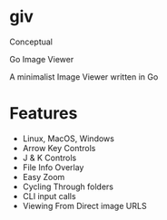 # giv

Conceptual

Go Image Viewer

A minimalist Image Viewer written in Go

# Features 
- Linux, MacOS, Windows
- Arrow Key Controls
- J & K Controls
- File Info Overlay
- Easy Zoom
- Cycling Through folders
- CLI input calls
- Viewing From Direct image URLS
